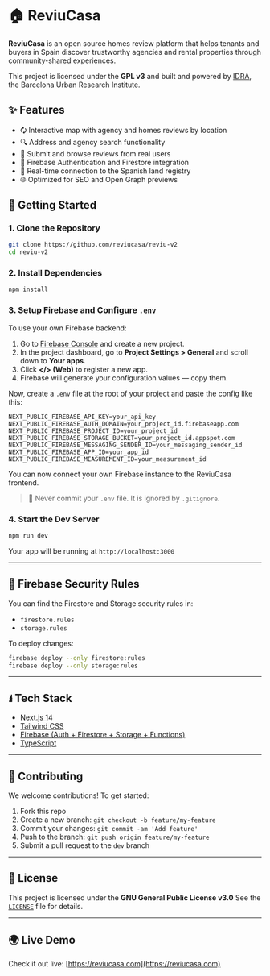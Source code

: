 # 🏠 ReviuCasa

**ReviuCasa** is an open source homes review platform that helps tenants and buyers in Spain discover trustworthy agencies and rental properties through community-shared experiences.

This project is licensed under the **GPL v3** and built and powered by [IDRA](https://idrabcn.com/), the Barcelona Urban Research Institute.

## ✨ Features

* 🗘️ Interactive map with agency and homes reviews by location
* 🔍 Address and agency search functionality
* 📝 Submit and browse reviews from real users
* 🔐 Firebase Authentication and Firestore integration
* 📌 Real-time connection to the Spanish land registry
* 🌐 Optimized for SEO and Open Graph previews

## 🚀 Getting Started

### 1. Clone the Repository

```bash
git clone https://github.com/reviucasa/reviu-v2
cd reviu-v2
```

### 2. Install Dependencies

```bash
npm install
```

### 3. Setup Firebase and Configure `.env`

To use your own Firebase backend:

1. Go to [Firebase Console](https://console.firebase.google.com/) and create a new project.
2. In the project dashboard, go to **Project Settings > General** and scroll down to **Your apps**.
3. Click **&lt;/&gt; (Web)** to register a new app.
4. Firebase will generate your configuration values — copy them.

Now, create a `.env` file at the root of your project and paste the config like this:

```env
NEXT_PUBLIC_FIREBASE_API_KEY=your_api_key
NEXT_PUBLIC_FIREBASE_AUTH_DOMAIN=your_project_id.firebaseapp.com
NEXT_PUBLIC_FIREBASE_PROJECT_ID=your_project_id
NEXT_PUBLIC_FIREBASE_STORAGE_BUCKET=your_project_id.appspot.com
NEXT_PUBLIC_FIREBASE_MESSAGING_SENDER_ID=your_messaging_sender_id
NEXT_PUBLIC_FIREBASE_APP_ID=your_app_id
NEXT_PUBLIC_FIREBASE_MEASUREMENT_ID=your_measurement_id
```

You can now connect your own Firebase instance to the ReviuCasa frontend.

> 🔐 Never commit your `.env` file. It is ignored by `.gitignore`.

### 4. Start the Dev Server

```bash
npm run dev
```

Your app will be running at `http://localhost:3000`

---

## 🔐 Firebase Security Rules

You can find the Firestore and Storage security rules in:

- `firestore.rules`
- `storage.rules`

To deploy changes:

```bash
firebase deploy --only firestore:rules
firebase deploy --only storage:rules
```

---

## 🖠️ Tech Stack

* [Next.js 14](https://nextjs.org/)
* [Tailwind CSS](https://tailwindcss.com/)
* [Firebase (Auth + Firestore + Storage + Functions)](https://firebase.google.com/)
* [TypeScript](https://www.typescriptlang.org/)

---

## 🤝 Contributing

We welcome contributions! To get started:

1. Fork this repo
2. Create a new branch: `git checkout -b feature/my-feature`
3. Commit your changes: `git commit -am 'Add feature'`
4. Push to the branch: `git push origin feature/my-feature`
5. Submit a pull request to the `dev` branch

---

## 📄 License

This project is licensed under the **GNU General Public License v3.0**
See the [`LICENSE`](./LICENSE) file for details.

---

## 🌍 Live Demo

Check it out live: [https://reviucasa.com](https://reviucasa.com)
